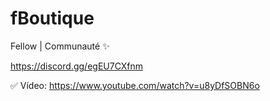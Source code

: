 # fBoutique

Fellow | Communauté ✨

https://discord.gg/egEU7CXfnm

✅ Vídeo: https://www.youtube.com/watch?v=u8yDfSOBN6o

